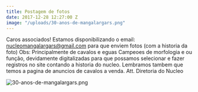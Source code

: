 ```yaml
---
title: Postagem de fotos
date: 2017-12-28 12:27:00 Z
image: "/uploads/30-anos-de-mangalargars.png"
---
```


Caros associados!
Estamos disponibilizando o email: nucleomangalargars@gmail.com para que enviem fotos (com a historia da foto) Obs: Principalmente de cavalos e eguas Campeoes de morfologia e ou função, devidamente digitalizadas para que possamos selecionar e fazer registros no site contando a historia do nucleo. Lembramos tambem que temos a pagina de anuncios de cavalos a venda.
Att.
Diretoria do Nucleo

![30-anos-de-mangalargars.png](/uploads/30-anos-de-mangalargars.png)
